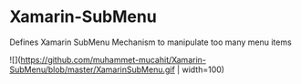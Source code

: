 # Xamarin-SubMenu
Defines Xamarin SubMenu Mechanism to manipulate too many menu items

![](https://github.com/muhammet-mucahit/Xamarin-SubMenu/blob/master/XamarinSubMenu.gif | width=100)
